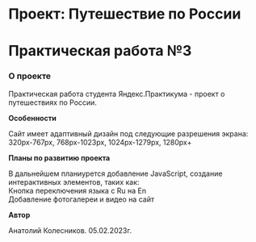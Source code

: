 # Проект: Путешествие по России

# Практическая работа №3

### О проекте

Практическая работа студента Яндекс.Практикума - проект о путешествиях по России.

**Особенности**

Сайт имеет адаптивный дизайн под следующие разрешения экрана:
320px-767px,
768px-1023px,
1024px-1279px,
1280px+

**Планы по развитию проекта**

В дальнейшем планиурется добавление JavaScript, создание интерактивных элементов, таких как:
<br>Кнопка переключения языка с Ru на En
<br>Добавление фотогалереи и видео на сайт

**Автор**

Анатолий Колесников. 05.02.2023г.
